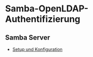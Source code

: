# Samba-OpenLDAP-Authentifizierung 


## Samba Server
+ [Setup und Konfiguration](https://github.com/guggenbergerME/linux_codes/tree/main/Einrichten%20%26%20Programme/samba-server)
